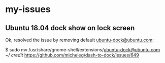 # my-issues

## Ubuntu 18.04 dock show on lock screen
Ok, resolved the issue by removing default ubuntu-dock@ubuntu.com:

$ sudo mv /usr/share/gnome-shell/extensions/ubuntu-dock@ubuntu.com ~/
*credit* https://github.com/micheleg/dash-to-dock/issues/649
